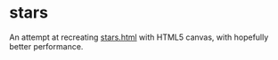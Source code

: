 # stars

An attempt at recreating [stars.html](https://ashleyshalloe.github.io/stars.html) with HTML5 canvas, with hopefully better performance.

